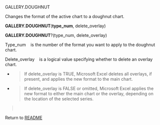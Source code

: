 GALLERY.DOUGHNUT

Changes the format of the active chart to a doughnut chart.

**GALLERY.DOUGHNUT**(**type\_num**, delete\_overlay)

**GALLERY.DOUGHNUT**?(type\_num, delete\_overlay)

Type\_num    is the number of the format you want to apply to the
doughnut chart.

Delete\_overlay    is a logical value specifying whether to delete an
overlay chart.

  - > If delete\_overlay is TRUE, Microsoft Excel deletes all overlays,
    > if present, and applies the new format to the main chart.

  - > If delete\_overlay is FALSE or omitted, Microsoft Excel applies
    > the new format to either the main chart or the overlay, depending
    > on the location of the selected series.

>  



Return to [README](README.md)

